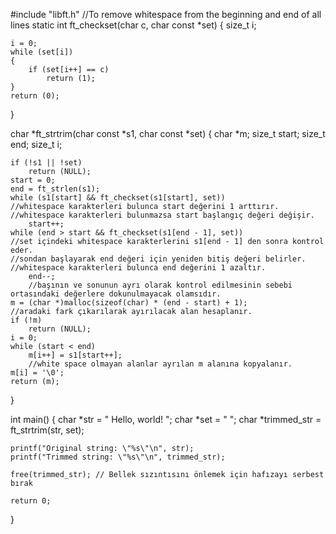#include "libft.h"
//To remove whitespace from the beginning and end of all lines
static int	ft_checkset(char c, char const *set)
{
	size_t	i;

	i = 0;
	while (set[i])
	{
		if (set[i++] == c)
			return (1);
	}
	return (0);
}

char	*ft_strtrim(char const *s1, char const *set)
{
	char	*m;
	size_t	start;
	size_t	end;
	size_t	i;

	if (!s1 || !set)
		return (NULL);
	start = 0;
	end = ft_strlen(s1);
	while (s1[start] && ft_checkset(s1[start], set)) 
    //whitespace karakterleri bulunca start değerini 1 arttırır.
    //whitespace karakterleri bulunmazsa start başlangıç değeri değişir.
		start++;
	while (end > start && ft_checkset(s1[end - 1], set))
    //set içindeki whitespace karakterlerini s1[end - 1] den sonra kontrol eder.
    //sondan başlayarak end değeri için yeniden bitiş değeri belirler.
    //whitespace karakterleri bulunca end değerini 1 azaltır.
		end--;
        //başının ve sonunun ayrı olarak kontrol edilmesinin sebebi ortasındaki değerlere dokunulmayacak olamsıdır.
	m = (char *)malloc(sizeof(char) * (end - start) + 1);
    //aradaki fark çıkarılarak ayırılacak alan hesaplanır.
	if (!m)
		return (NULL);
	i = 0;
	while (start < end)
		m[i++] = s1[start++];
        //white space olmayan alanlar ayrılan m alanına kopyalanır.
	m[i] = '\0';
	return (m);
}


int main()
{
    char *str = "   Hello, world!   ";
    char *set = " ";
    char *trimmed_str = ft_strtrim(str, set);

    printf("Original string: \"%s\"\n", str);
    printf("Trimmed string: \"%s\"\n", trimmed_str);

    free(trimmed_str); // Bellek sızıntısını önlemek için hafızayı serbest bırak

    return 0;
}